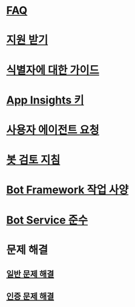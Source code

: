 # [FAQ](../bot-service-resources-bot-framework-faq.md)
# [지원 받기](../bot-service-resources-links-help.md)
# [식별자에 대한 가이드](../bot-service-resources-identifiers-guide.md)
# [App Insights 키](../bot-service-resources-app-insights-keys.md)
# [사용자 에이전트 요청](../bot-service-resources-user-agent.md)
# [봇 검토 지침](../bot-service-review-guidelines.md)
# [Bot Framework 작업 사양](../bot-service-activity-spec.md)
# [Bot Service 준수](../v4sdk/bot-service-compliance.md)
# 문제 해결
## [일반 문제 해결](../bot-service-troubleshoot-general-problems.md)
## [인증 문제 해결](../bot-service-troubleshoot-authentication-problems.md)
